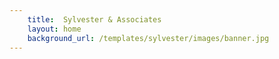 ```yaml
---
    title:  Sylvester & Associates
    layout: home
    background_url: /templates/sylvester/images/banner.jpg
---
```

